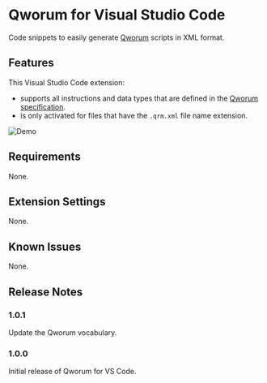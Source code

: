# Qworum for Visual Studio Code

Code snippets to easily generate [Qworum](https://qworum.net) scripts in XML format.

## Features

This Visual Studio Code extension:

- supports all instructions and data types that are defined in the [Qworum specification](https://qworum.net/en/specification/v1/).
- is only activated for files that have the `.qrm.xml` file name extension.

![Demo](./images/Qworum-VSCode-extension-demo-904x581.png)

## Requirements

None.

## Extension Settings

None.

## Known Issues

None.

## Release Notes

### 1.0.1

Update the Qworum vocabulary.

### 1.0.0

Initial release of Qworum for VS Code.
